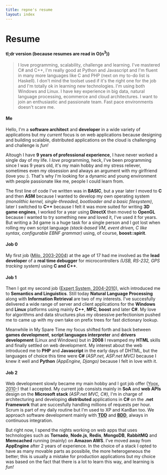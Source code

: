 ```yaml
---
title: repne's resume
layout: index
---
```


# Resume #

#### tl;dr version (because resumes are read in O(n<sup>3</sup>)) ####

> I love programming, scalability, challenge and learning.
> I've mastered C# and C++, I'm really good at Python and Javascript and I'm fluent in many more languages like C and PHP (next on my to-do list is Haskell).
> I don't mind the toolset used if it's the right one for the job and I'm totally ok in learning new technologies.
> I'm using both Windows and Linux.
> I have key experience in big data, natural language processing, ecommerce and cloud architectures.
> I want to join an enthusiastic and passionate team.
> Fast pace environments doesn't scare me.

#### Me ####

Hello, I'm a **software architect** and **developer** in a wide variety of applications but my *current* focus is on web applications because designing and building scalable, distributed applications on the cloud is challenging and challenge is *fun!*

Altough I have **9 years of professional experience**, I have never worked a single day of my life.
I *love* programming, heck, I've been programming since I was 9 years old, it's my main hobby and my stress reliever, sometimes even my obsession and always an argument with my girlfriend (love you :).
That's why I'm looking for a dynamic and young environment with people passionate like me, people I could learn from.

The first line of code I've written was in **BASIC**, but a year later I moved to **C** and then **ASM** because I wanted to develop my own operating system <dfn>(monolithic kernel, single-threaded, bootloader and a basic filesystem)</dfn>, later I switched to **C++** because I felt it was more suited for writing **3D game engines**, I worked for a year using **DirectX** then moved to **OpenGL** because I wanted to try something new and loved it, I've used it for years.
But writing a 3d game is a huge task for a single person and I got lost when rolling my own script language <dfn>(stack-based VM, event driven, C like syntax, configurable EBNF grammar)</dfn> using, of course, **boost::spirit**.

#### Job 0 ####

My first job (<abbr title="Milo S.a.s, Modena, Italy">Milo, 2003-2004</abbr>) at the age of 17 had me involved as the **lead developer** of a **real time debugger** for microcontrollers <dfn>(USB, RS-232, GPS tracking system)</dfn> using **C and C++**.

#### Job 1 ####

Then I got my second job (<abbr title="Expert System S.p.a., Modena, Italy">Expert System, 2004-2010</abbr>), wich introduced me to **Semantics and Linguistics**.
Still today **Natural Language Processing** along with **Information Retrieval** are two of my interests.
I've succesfully delivered a wide range of server and client applications for the **Windows** and **Linux** platforms using mainly **C++**, **MFC**, **boost** and later **C#**.
My love for algorithms and data structures plus my obsessive perfectionism pushed me to came up with my own take on prefix trees for fast dictionary lookup.

Meanwhile in My Spare Time my focus shifted forth and back between **games development**, **script languages interpreter** and **drivers development** (Linux and Windows) but in **2008** I revamped my **HTML** skills and finally settled on web development.
My interest about the web introduced me to **PHP** and **Javascript** in the early days of DHTML, but the languages of choice this time were **C#** <dfn>(ASP.net, ASP.net MVC)</dfn> because I knew it well and **Python** <dfn>(AppEngine, Django)</dfn> because I felt in love with it.

#### Job 2 ####

Web development slowly became my main hobby and I got job offer (<abbr title="Yoox S.p.a., Bologna, Italy">Yoox, 2010-</abbr>) that I accepted.
My current job consists mainly in **SoA** and **web APIs** design on the **Microsoft stack** <dfn>(ASP.net MVC, C#)</dfn>, I'm in charge of architecturing and developing **distributed** applications in **C#** on the **.net Framework** that are succesfully handling millions of requests per hour.
Scrum is part of my daily routine but I'm used to XP and KanBan too.
We approach software development mainly with **<acronym title="Test Driven Development">TDD</acronym>** and **<acronym title="Behavior Driven Development">BDD</acronym>**, always in continuous integration.

But right now, I spend the nights working on web apps that uses technologies such as **Tornado**, **Node.js**, **Redis**, **MongoDB**, **RabbitMQ** and **Memcached** running (mainly) on **Amazon AWS**.
I've moved away from **AppEngine** after 2 years of experience.
In the choice of a stack I opted to have as many movable parts as possibile, the more heterogeneous the better; this is usually a mistake for production applications but my choice was based on the fact that there is a lot to learn this way, and learning is *fun!*

